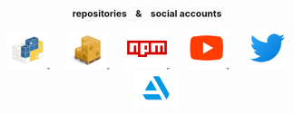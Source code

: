 <h3 align="center">repositories &nbsp;&nbsp;  &  &nbsp;&nbsp; social accounts</h3>
<div align="center">

<a href="https://pypi.org/user/trevor256/">
  <img alt="trevor256's Python" href="Rust Crates" width="70px" src="https://raw.githubusercontent.com/trevor256/trevor256/main/PyPI.svg"/>     
</a>  
  &nbsp;&nbsp;&nbsp; &nbsp;&nbsp;&nbsp;
 <a href="https://crates.io/">
  <img alt="trevor256's crates" href="Rust Crates" width="70px" src="https://raw.githubusercontent.com/trevor256/trevor256/main/Cargo.png"/>     
</a>
  &nbsp;&nbsp;&nbsp; &nbsp;&nbsp;&nbsp;
<a href="https://www.npmjs.com/~trevor256">
  <img alt="trevor256's NPM" width="70px" src="https://raw.githubusercontent.com/trevor256/trevor256/main/npm.svg"/>     
</a>
  &nbsp;&nbsp;&nbsp; &nbsp;&nbsp;&nbsp;
<a href="https://www.youtube.com/channel/UC7U47K09nNH-KX7-v4bd-kw">
  <img alt="trevor256's Youtube" width="70px" src="https://raw.githubusercontent.com/trevor256/trevor256/main/youtube.svg" />
</a>
  &nbsp;&nbsp;&nbsp; &nbsp;&nbsp;&nbsp;
<a href="https://twitter.com/trevbot256">
  <img alt="trevor256's Youtube" width="70px" src="https://raw.githubusercontent.com/trevor256/trevor256/main/twitter.svg" />
</a>
  &nbsp;&nbsp;&nbsp; &nbsp;&nbsp;&nbsp;
<a href="https://www.artstation.com/trevor256">
  <img alt="trevor256's artstation" width="74px" src="https://github.com/trevor256/trevor256/blob/main/artstation.svg" />
</a>
 </div>

